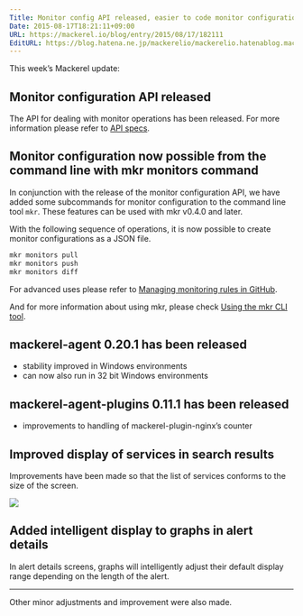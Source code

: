 ```yaml
---
Title: Monitor config API released, easier to code monitor configurations, etc.
Date: 2015-08-17T18:21:11+09:00
URL: https://mackerel.io/blog/entry/2015/08/17/182111
EditURL: https://blog.hatena.ne.jp/mackerelio/mackerelio.hatenablog.mackerel.io/atom/entry/8454420450105937933
---
```


This week’s Mackerel update:

## Monitor configuration API released

The API for dealing with monitor operations has been released. For more information please refer to [API specs](https://mackerel.io/docs/entry/spec/api/v0#monitor-create).

## Monitor configuration now possible from the command line with mkr monitors command

In conjunction with the release of the monitor configuration API, we have added some subcommands for monitor configuration to the command line tool `mkr`. These features can be used with mkr v0.4.0 and later.

With the following sequence of operations, it is now possible to create monitor configurations as a JSON file.

```bash
mkr monitors pull
mkr monitors push
mkr monitors diff
```

For advanced uses please refer to [Managing monitoring rules in GitHub]( https://mackerel.io/docs/entry/advanced/monitors-github).

And for more information about using mkr, please check [Using the mkr CLI tool](https://mackerel.io/docs/entry/advanced/cli).

## mackerel-agent 0.20.1 has been released

- stability improved in Windows environments
- can now also run in 32 bit Windows environments

## mackerel-agent-plugins 0.11.1 has been released

- improvements to handling of mackerel-plugin-nginx’s counter

## Improved display of services in search results

Improvements have been made so that the list of services conforms to the size of the screen.

![](https://cdn-ak.f.st-hatena.com/images/fotolife/m/mackerelio/20150814/20150814115724_original.png)

## Added intelligent display to graphs in alert details

In alert details screens, graphs will intelligently adjust their default display range depending on the length of the alert.

---

Other minor adjustments and improvement were also made.
